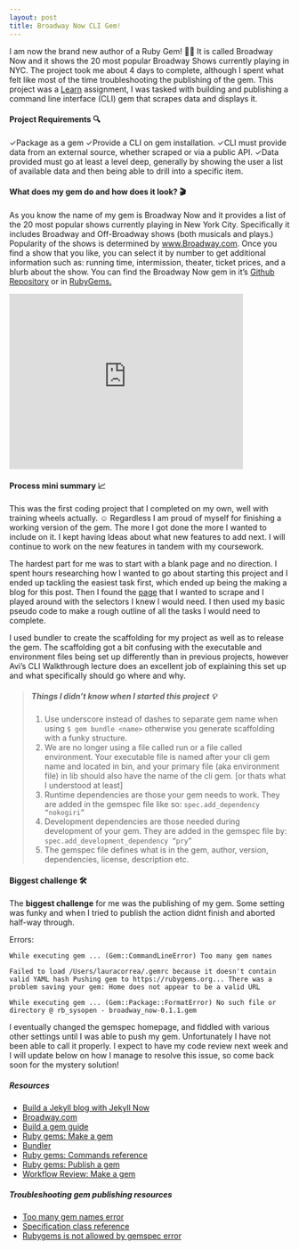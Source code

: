 ```yaml
---
layout: post
title: Broadway Now CLI Gem!
---
```


I am now the brand new author of a Ruby Gem! :tada::dancer: It is called Broadway Now and it shows the 20 most popular Broadway Shows currently playing in NYC. The project took me about 4 days to complete, although I spent what felt like most of the time troubleshooting the publishing of the gem. This project was a [Learn](https://learn.co/verified/?coupon=lv-student-referral-25&utm_campaign=Learn%20Student%20Referral%20Program&utm_medium=In%20App%20Email&utm_source=Learn.co%20Email%20Drips) assignment, I was tasked with building and publishing a command line interface (CLI) gem that scrapes data and displays it.

#### Project Requirements :mag:
✓Package as a gem
✓Provide a CLI on gem installation.
✓CLI must provide data from an external source, whether scraped or via a public API.
✓Data provided must go at least a level deep, generally by showing the user a list of available data and then being able to drill into a specific item.

#### What does my gem do and how does it look? :clapper:

As you know the name of my gem is Broadway Now and it provides a list of the 20 most popular shows currently playing in New York City. Specifically it includes Broadway and Off-Broadway shows (both musicals and plays.) Popularity of the shows is determined by www.Broadway.com. Once you find a show that you like, you can select it by number to get additional information such as: running time, intermission, theater, ticket prices, and a blurb about the show. You can find the Broadway Now gem in it’s [Github Repository]( ) or in [RubyGems.]( https://rubygems.org/gems/broadway_now ) 

<iframe width="420" height="315" src="https://www.youtube.com/embed/Edv71AV-DGM" frameborder="0" allowfullscreen></iframe>

#### Process mini summary :chart_with_upwards_trend:

This was the first coding project that I completed on my own, well with training wheels actually. :relaxed: Regardless I am proud of myself for finishing a working version of the gem. The more I got done the more I wanted to include on it. I kept having Ideas about what new features to add next. I will continue to work on the new features in tandem with my coursework. 

The hardest part for me was to start with a blank page and no direction. I spent hours researching how I wanted to go about starting this project and I ended up tackling the easiest task first, which ended up being the making a blog for this post. Then I found the [page](http://www.broadway.com/) that I wanted to scrape and I played around with the selectors I knew I would need. I then used my basic pseudo code to make a rough outline of all the tasks I would need to complete.

I used bundler to create the scaffolding for my project as well as to release the gem. The scaffolding got a bit confusing with the executable and environment files being set up differently than in previous projects, however Avi’s CLI Walkthrough lecture does an excellent job of explaining this set up and what specifically should go where and why.

>##### Things I didn’t know when I started this project :bulb:
>1. Use underscore instead of dashes to separate gem name when using `$ gem bundle <name>` otherwise you generate scaffolding with a funky structure.
>2. We are no longer using a file called run or a file called environment. Your executable file is named after your cli gem name and located in bin, and your primary file (aka environment file) in lib should also have the name of the cli gem. [or thats what I understood at least]
>3. Runtime dependencies are those your gem needs to work. They are added in the gemspec file like so: `spec.add_dependency “nokogiri”`
>4.  Development dependencies are those needed during development of your gem. They are added in the gemspec file by: `spec.add_development_dependency “pry”`
>5.  The gemspec file defines what is in the gem, author, version, dependencies, license, description etc.

#### Biggest challenge :hammer_and_wrench:

The **biggest challenge** for me was the publishing of my gem. Some setting was funky and when I tried to publish the action didnt finish and aborted half-way through. 

Errors:

`While executing gem ... (Gem::CommandLineError)
    Too many gem names`

`Failed to load /Users/lauracorrea/.gemrc because it doesn't contain valid YAML hash
Pushing gem to https://rubygems.org...
There was a problem saving your gem: Home does not appear to be a valid URL`

`While executing gem ... (Gem::Package::FormatError)
    No such file or directory @ rb_sysopen - broadway_now-0.1.1.gem`

I eventually changed the gemspec homepage, and fiddled with various other settings until I was able to push my gem. Unfortunately I have not been able to call it properly. I expect to have my code review next week and I will update below on how I manage to resolve this issue, so come back soon for the mystery solution!












##### Resources
- [Build a Jekyll blog with Jekyll Now](https://www.smashingmagazine.com/2014/08/build-blog-jekyll-github-pages/)
- [Broadway.com](http://www.broadway.com/)
- [Build a gem guide](https://quickleft.com/blog/engineering-lunch-series-step-by-step-guide-to-building-your-first-ruby-gem/)
- [Ruby gems: Make a gem](http://guides.rubygems.org/make-your-own-gem/)
- [Bundler](http://bundler.io/v1.11/bundle_gem.html)
- [Ruby gems: Commands reference](http://guides.rubygems.org/command-reference/)
- [Ruby gems: Publish a gem](http://guides.rubygems.org/publishing/)
- [Workflow Review: Make a gem](http://lcorr8.github.io/Workflow-review-worksheet-cli-gem/)

##### Troubleshooting gem publishing resources
- [Too many gem names error](https://fleetingdev.wordpress.com/2015/03/21/how-to-fix-the-%C2%93too-many-gem-names%C2%94-error-when-running-gem-build/)
- [Specification class reference](http://guides.rubygems.org/specification-reference/)
- [Rubygems is not allowed by gemspec error](http://bparanj.blogspot.com/2015/06/error-httpsrubygemsorg-is-not-allowed.html)









